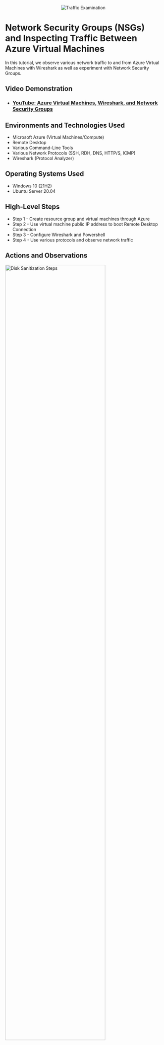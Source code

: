 <p align="center">
<img src="https://i.imgur.com/Ua7udoS.png" alt="Traffic Examination"/>
</p>

<h1>Network Security Groups (NSGs) and Inspecting Traffic Between Azure Virtual Machines</h1>
In this tutorial, we observe various network traffic to and from Azure Virtual Machines with Wireshark as well as experiment with Network Security Groups. <br />


<h2>Video Demonstration</h2>

- ### [YouTube: Azure Virtual Machines, Wireshark, and Network Security Groups](https://vimeo.com/manage/videos)

<h2>Environments and Technologies Used</h2>

- Microsoft Azure (Virtual Machines/Compute)
- Remote Desktop
- Various Command-Line Tools
- Various Network Protocols (SSH, RDH, DNS, HTTP/S, ICMP)
- Wireshark (Protocol Analyzer)

<h2>Operating Systems Used </h2>

- Windows 10 (21H2)
- Ubuntu Server 20.04

<h2>High-Level Steps</h2>

- Step 1 - Create resource group and virtual machines through Azure
- Step 2 - Use virtual machine public IP address to boot Remote Desktop Connection
- Step 3 -  Configure Wireshark and Powershell
- Step 4 - Use various protocols and observe network traffic

<h2>Actions and Observations</h2>

<p>
<img src="https://i.imgur.com/DJmEXEB.png" height="80%" width="80%" alt="Disk Sanitization Steps"/>
</p>
<p>
Part 1 (Create our Resources)

  
1. Create a Resource Group

2. Create a Windows 10 Virtual Machine (VM). While creating the VM, select the previously created Resource Group
   and allow the VM to create a new Virtual Network (Vnet) and Subnet
   
4. Create a Linux (Ubuntu) VM. While creating the VM, select the previously created Resource Group and Vnet
Observe Your Virtual Network within Network Watcher

</p>
<br />

<p>
<img src="https://i.imgur.com/DJmEXEB.png" height="80%" width="80%" alt="Disk Sanitization Steps"/>
</p>
<p>
Part 2 (Observe ICMP Traffic)
  
1. Use Remote Desktop to connect to your Windows 10 Virtual Machine. Within your Windows 10 Virtual Machine, Install Wireshark
Open Wireshark and filter for ICMP traffic only

2. Retrieve the private IP address of the Ubuntu VM and attempt to ping it from within the Windows 10 VM
   
3. Observe ping requests and replies within WireShark
From The Windows 10 VM, open command line or PowerShell and attempt to ping a public website (such as www.google.com) and observe the traffic in WireShark

4. Initiate a perpetual/non-stop ping from your Windows 10 VM to your Ubuntu VM

5. Open the Network Security Group your Ubuntu VM is using and disable incoming (inbound) ICMP traffic

6. Back in the Windows 10 VM, observe the ICMP traffic in WireShark and the command line Ping activity

7. Re-enable ICMP traffic for the Network Security Group your Ubuntu VM is using

8. Back in the Windows 10 VM, observe the ICMP traffic in WireShark and the command line Ping activity (should start working)
Stop the ping activity

</p>
<br />

<p>
<img src="https://i.imgur.com/DJmEXEB.png" height="80%" width="80%" alt="Disk Sanitization Steps"/>
</p>
<p>
Lorem ipsum dolor sit amet, consectetur adipiscing elit, sed do eiusmod tempor incididunt ut labore et dolore magna aliqua. Ut enim ad minim veniam, quis nostrud exercitation ullamco laboris nisi ut aliquip ex ea commodo consequat. Duis aute irure dolor in reprehenderit in voluptate velit esse cillum dolore eu fugiat nulla pariatur.
</p>
<br />
